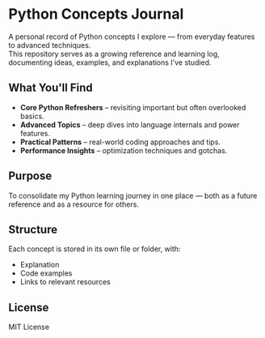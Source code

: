 # Python Concepts Journal

A personal record of Python concepts I explore — from everyday features to advanced techniques.  
This repository serves as a growing reference and learning log, documenting ideas, examples, and explanations I’ve studied.

## What You'll Find
- **Core Python Refreshers** – revisiting important but often overlooked basics.
- **Advanced Topics** – deep dives into language internals and power features.
- **Practical Patterns** – real-world coding approaches and tips.
- **Performance Insights** – optimization techniques and gotchas.

## Purpose
To consolidate my Python learning journey in one place — both as a future reference and as a resource for others.

## Structure
Each concept is stored in its own file or folder, with:
- Explanation
- Code examples
- Links to relevant resources

## License
MIT License
